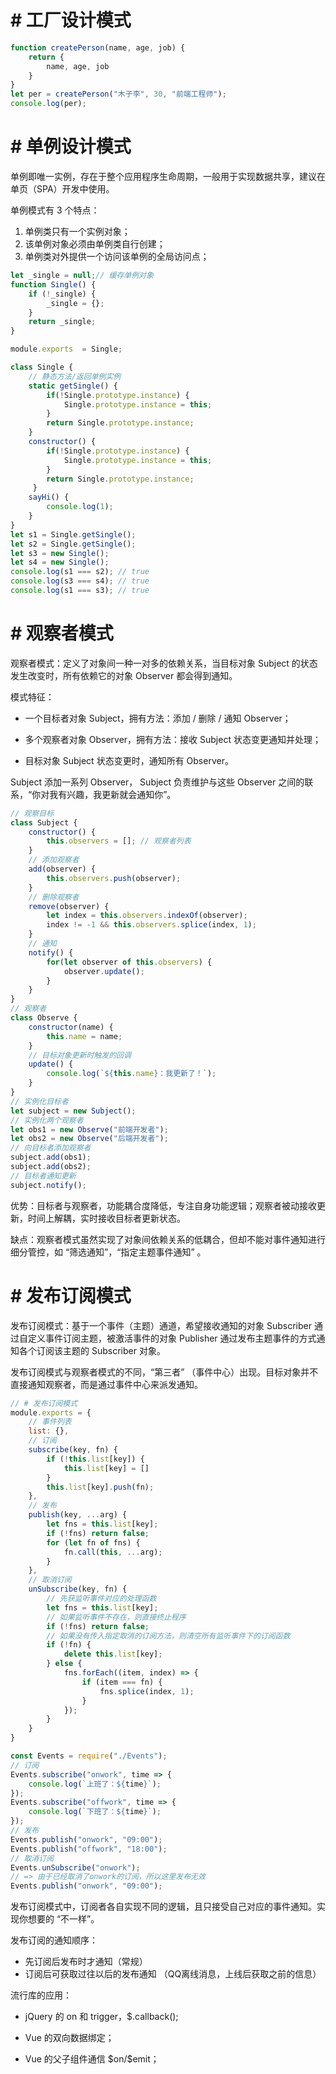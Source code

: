 # # 工厂设计模式

```typescript
function createPerson(name, age, job) {
    return {
        name, age, job
    }
}
let per = createPerson("木子李", 30, "前端工程师");
console.log(per);
```

# # 单例设计模式

单例即唯一实例，存在于整个应用程序生命周期，一般用于实现数据共享，建议在单页（SPA）开发中使用。

单例模式有 3 个特点：

1. 单例类只有一个实例对象；
2. 该单例对象必须由单例类自行创建；
3. 单例类对外提供一个访问该单例的全局访问点；

```js
let _single = null;// 缓存单例对象
function Single() {
    if (!_single) {
        _single = {};
    }
    return _single;
}

module.exports  = Single;
```

```js
class Single {
    // 静态方法/返回单例实例
    static getSingle() {
        if(!Single.prototype.instance) {
            Single.prototype.instance = this;
        }
        return Single.prototype.instance;
    }
    constructor() { 
        if(!Single.prototype.instance) {
            Single.prototype.instance = this;
        }
        return Single.prototype.instance;
     } 
    sayHi() {
        console.log(1);
    }
}
let s1 = Single.getSingle();
let s2 = Single.getSingle();
let s3 = new Single();
let s4 = new Single();
console.log(s1 === s2); // true
console.log(s3 === s4); // true
console.log(s1 === s3); // true
```

# # 观察者模式

观察者模式：定义了对象间一种一对多的依赖关系，当目标对象 Subject 的状态发生改变时，所有依赖它的对象 Observer 都会得到通知。

模式特征：

- 一个目标者对象 Subject，拥有方法：添加 / 删除 / 通知 Observer；

- 多个观察者对象 Observer，拥有方法：接收 Subject 状态变更通知并处理；

- 目标对象 Subject 状态变更时，通知所有 Observer。

Subject 添加一系列 Observer， Subject 负责维护与这些 Observer 之间的联系，“你对我有兴趣，我更新就会通知你”。

```js
// 观察目标
class Subject {
    constructor() {
        this.observers = []; // 观察者列表
    }
    // 添加观察者
    add(observer) {
        this.observers.push(observer);
    }
    // 删除观察者
    remove(observer) {
        let index = this.observers.indexOf(observer);
        index != -1 && this.observers.splice(index, 1);
    }
    // 通知
    notify() {
        for(let observer of this.observers) {
            observer.update();
        }
    }
}
// 观察者
class Observe {
    constructor(name) {
        this.name = name;
    }
    // 目标对象更新时触发的回调
    update() {
        console.log(`${this.name}：我更新了！`);
    }
}
// 实例化目标者
let subject = new Subject();
// 实例化两个观察者
let obs1 = new Observe("前端开发者");
let obs2 = new Observe("后端开发者");
// 向目标者添加观察者
subject.add(obs1);
subject.add(obs2);
// 目标者通知更新
subject.notify();
```

优势：目标者与观察者，功能耦合度降低，专注自身功能逻辑；观察者被动接收更新，时间上解耦，实时接收目标者更新状态。

缺点：观察者模式虽然实现了对象间依赖关系的低耦合，但却不能对事件通知进行细分管控，如 “筛选通知”，“指定主题事件通知” 。

# # 发布订阅模式

发布订阅模式：基于一个事件（主题）通道，希望接收通知的对象 Subscriber 通过自定义事件订阅主题，被激活事件的对象 Publisher 通过发布主题事件的方式通知各个订阅该主题的 Subscriber 对象。

发布订阅模式与观察者模式的不同，“第三者” （事件中心）出现。目标对象并不直接通知观察者，而是通过事件中心来派发通知。

```js
// # 发布订阅模式
module.exports = {
    // 事件列表
    list: {},
    // 订阅
    subscribe(key, fn) {
        if (!this.list[key]) {
            this.list[key] = []
        }
        this.list[key].push(fn);
    },
    // 发布
    publish(key, ...arg) {
        let fns = this.list[key];
        if (!fns) return false;
        for (let fn of fns) {
            fn.call(this, ...arg);
        }
    },
    // 取消订阅
    unSubscribe(key, fn) {
        // 先获监听事件对应的处理函数
        let fns = this.list[key];
        // 如果监听事件不存在，则直接终止程序
        if (!fns) return false;
        // 如果没有传入指定取消的订阅方法，则清空所有监听事件下的订阅函数
        if (!fn) {
            delete this.list[key];
        } else {
            fns.forEach((item, index) => {
                if (item === fn) {
                    fns.splice(index, 1);
                }
            });
        }
    }
}
```

```js
const Events = require("./Events");
// 订阅
Events.subscribe("onwork", time => {
    console.log(`上班了：${time}`);
});
Events.subscribe("offwork", time => {
    console.log(`下班了：${time}`);
});
// 发布
Events.publish("onwork", "09:00");
Events.publish("offwork", "18:00");
// 取消订阅
Events.unSubscribe("onwork");
// => 由于已经取消了onwork的订阅，所以这里发布无效
Events.publish("onwork", "09:00");
```

发布订阅模式中，订阅者各自实现不同的逻辑，且只接受自己对应的事件通知。实现你想要的 “不一样”。

发布订阅的通知顺序：

- 先订阅后发布时才通知（常规）
- 订阅后可获取过往以后的发布通知 （QQ离线消息，上线后获取之前的信息）

流行库的应用：

- jQuery 的 on 和 trigger，$.callback();

- Vue 的双向数据绑定；

- Vue 的父子组件通信 \$on/$emit；

























